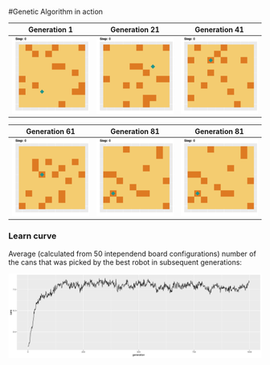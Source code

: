 #Genetic Algorithm in action



Generation 1 | Generation 21 | Generation 41
:--------------------:|:--------------------:|:--------------------:
<img alt='a' src="2019-04-11T20:52:15/animations/epoch1.gif" width="300"  /> | <img alt='a' src="2019-04-11T20:52:15/animations/epoch21.gif" width="300"  /> | <img alt='a' src="2019-04-11T20:52:15/animations/epoch41.gif" width="300"  />

Generation 61 | Generation 81 | Generation 81
:--------------------:|:--------------------:|:--------------------:
<img alt='a' src="2019-04-11T20:52:15/animations/epoch61.gif" width="300"  /> | <img alt='a' src="2019-04-11T20:52:15/animations/epoch81.gif" width="300"  /> | <img alt='a' src="2019-04-11T20:52:15/animations/epoch81.gif" width="300"  />

### Learn curve
Average (calculated from 50 intependend board configurations) number of the cans that was picked by the best robot in subsequent generations:

![](2019-04-11T20:52:15/learn_curve.png)